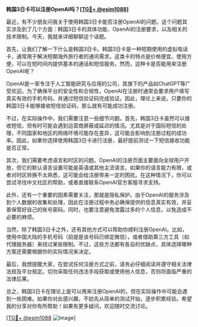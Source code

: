 **韩国3日卡可以注册OpenAI吗？[[TG💪+ @esim1088](https://t.me/s/esim1088)]**

最近，有不少朋友问我关于使用韩国3日卡能否注册OpenAI的问题。这个问题其实涉及到了几个方面：韩国3日卡的具体功能、OpenAI的注册要求，以及相关的技术限制。今天，我就来详细聊聊这个话题。

首先，让我们了解一下什么是韩国3日卡。韩国3日卡是一种短期使用的虚拟电话卡，通常用于解决短期海外旅行者的通讯需求。这类卡的特点是价格便宜、使用方便，可以在短时间内提供基本的通话和短信服务。然而，这种卡是否能用来注册OpenAI呢？

OpenAI是一家专注于人工智能研究与应用的公司，其旗下的产品如ChatGPT等广受欢迎。为了确保平台的安全性和合规性，OpenAI在注册时通常会要求用户填写真实有效的手机号码，并通过短信验证码完成验证。因此，理论上来说，只要你的韩国3日卡能够接收短信验证码，那么就有可能成功注册。

不过，在实际操作中，我们需要注意一些细节问题。首先，韩国3日卡虽然可以接收短信，但有时可能会遇到运营商屏蔽或延迟的情况。尤其是对于国际短信的处理，不同国家和地区的网络环境可能存在差异，这可能会影响到注册过程的成功率。因此，如果你选择使用韩国3日卡进行注册，最好提前测试一下短信接收功能是否正常。

其次，我们需要考虑语言和时区的问题。OpenAI的注册页面主要面向全球用户开放，但它的默认语言设置可能是英语或其他主流语言。如果你的语言能力有限，或者对时区转换不太熟悉，这可能会给注册带来一定的困扰。在这种情况下，你可以尝试寻找中文社区的帮助，或者直接联系OpenAI官方客服寻求支持。

此外，还有一个重要的因素需要关注，那就是隐私保护。由于OpenAI的服务涉及到个人数据的收集和处理，因此在注册过程中务必确保提供的信息真实有效，并妥善保管好自己的账号密码。同时，也要注意避免泄露过多的个人信息，以免造成不必要的麻烦。

当然，除了韩国3日卡之外，还有其他方式可以帮助你顺利注册OpenAI。比如，使用中国大陆的手机号码（前提是该号码已绑定微信），或者借助第三方工具（如代理服务器）来绕过某些限制。不过，这些方法都有各自的优缺点，具体选择哪种方案还需要根据你的实际情况来决定。

最后，我想提醒大家，在尝试任何注册方式之前，请务必仔细阅读并遵守相关法律法规及平台规定。切勿采取任何违法手段获取或使用他人信息，否则将面临严重的法律后果。

总之，韩国3日卡在理论上是可以用来注册OpenAI的，但在实际操作中可能会遇到一些困难。如果你对此感兴趣，不妨先从简单的测试开始，逐步积累经验。希望我的分享对你有所帮助！如果有更多疑问，欢迎随时交流讨论。

[[TG💪+ @esim1088](https://t.me/s/esim1088) ![Image](https://i.postimg.cc/4NQfJmqS/Snipaste-2025-05-13-00-14-12.png)]